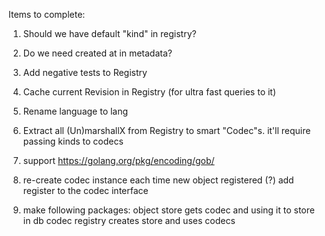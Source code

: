 Items to complete:

1. Should we have default "kind" in registry?

1. Do we need created at in metadata?

1. Add negative tests to Registry

1. Cache current Revision in Registry (for ultra fast queries to it)

1. Rename language to lang

1. Extract all (Un)marshallX from Registry to smart "Codec"s.
    it'll require passing kinds to codecs
   
1. support https://golang.org/pkg/encoding/gob/

1. re-create codec instance each time new object registered (?)
    add register to the codec interface
    
1. make following packages:
    object
    store gets codec and using it to store in db
    codec
    registry creates store and uses codecs
